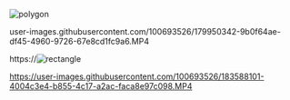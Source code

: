 ![polygon](https://user-images.githubusercontent.com/100693526/183590220-ed528454-3446-45a4-870b-a606a35338d9.jpg)

user-images.githubusercontent.com/100693526/179950342-9b0f64ae-df45-4960-9726-67e8cd1fc9a6.MP4

https://![rectangle](https://user-images.githubusercontent.com/100693526/183590255-d11c67b4-9a77-4386-b5ac-2ed01cb808c2.jpg)

https://user-images.githubusercontent.com/100693526/183588101-4004c3e4-b855-4c17-a2ac-faca8e97c098.MP4

